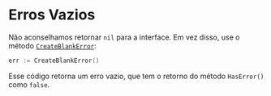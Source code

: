 # Erros Vazios

Não aconselhamos retornar `nil` para a interface. Em vez disso, use o método [`CreateBlankError`](./blank-error.go):

```go
err := CreateBlankError()
```

Esse código retorna um erro vazio, que tem o retorno do método `HasError()` como `false`.